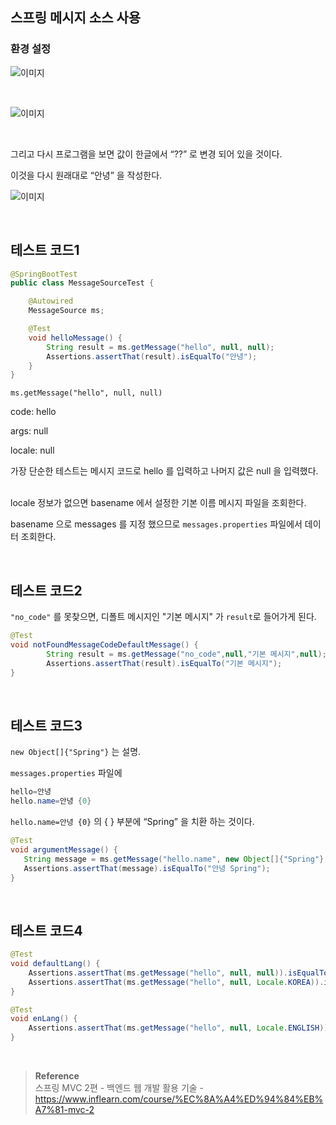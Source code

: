 ## 스프링 메시지 소스 사용

### 환경 설정

![이미지](/programming/img/겨24.PNG)

<br/>

![이미지](/programming/img/겨25.PNG)

<br/>

그리고 다시 프로그램을 보면 값이 한글에서 “??” 로 변경 되어 있을 것이다. 

이것을 다시 원래대로 “안녕” 을 작성한다.



![이미지](/programming/img/겨26.PNG)

<br/>

## 테스트 코드1

```java
@SpringBootTest
public class MessageSourceTest {

    @Autowired
    MessageSource ms;

    @Test
    void helloMessage() {
        String result = ms.getMessage("hello", null, null);
        Assertions.assertThat(result).isEqualTo("안녕");
    }
}
```

`ms.getMessage("hello", null, null)`

code: hello

args: null

locale: null

가장 단순한 테스트는 메시지 코드로 hello 를 입력하고 나머지 값은 null 을 입력했다.

<br/>locale 정보가 없으면 basename 에서 설정한 기본 이름 메시지 파일을 조회한다. 

basename 으로 messages 를 지정 했으므로 `messages.properties` 파일에서 데이터 조회한다.

<br/>

## 테스트 코드2

`"no_code"` 를 못찾으면, 디폴트 메시지인 "기본 메시지" 가 `result`로 들어가게 된다.

```java
@Test
void notFoundMessageCodeDefaultMessage() {
		String result = ms.getMessage("no_code",null,"기본 메시지",null);
		Assertions.assertThat(result).isEqualTo("기본 메시지");
}
```

<br/>

## 테스트 코드3

`new Object[]{"Spring"}` 는 설명.

`messages.properties` 파일에 

```java
hello=안녕
hello.name=안녕 {0}
```

`hello.name=안녕 {0}` 의 { } 부분에 “Spring” 을 치환 하는 것이다.

```java
@Test
void argumentMessage() {
   String message = ms.getMessage("hello.name", new Object[]{"Spring"}, null);
   Assertions.assertThat(message).isEqualTo("안녕 Spring");
}
```

<br/>

## 테스트 코드4
```java
@Test
void defaultLang() {
    Assertions.assertThat(ms.getMessage("hello", null, null)).isEqualTo("안녕");
    Assertions.assertThat(ms.getMessage("hello", null, Locale.KOREA)).isEqualTo("안녕");
}

@Test
void enLang() {
    Assertions.assertThat(ms.getMessage("hello", null, Locale.ENGLISH)).isEqualTo("hello");
}
```

<br/>

>**Reference** <br/>스프링 MVC 2편 - 백엔드 웹 개발 활용 기술 - https://www.inflearn.com/course/%EC%8A%A4%ED%94%84%EB%A7%81-mvc-2